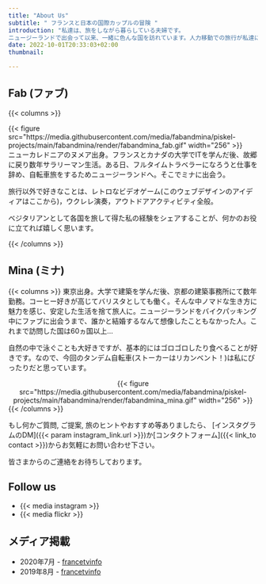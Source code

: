 ```yaml
---
title: "About Us"
subtitle: " フランスと日本の国際カップルの冒険 "
introduction: "私達は、旅をしながら暮らしている夫婦です。
ニュージーランドで出会って以来、一緒に色んな国を訪れています。人力移動での旅行が私達にとっては面白いので、ゆっくりのんびり旅しています。好奇心・冒険心旺盛な2人ですが、1番好きなことは新しい食べ物に出会うことです！"
date: 2022-10-01T20:33:03+02:00
thumbnail:

---
```

## Fab (ファブ)
{{< columns >}}
<div style="text-align:left">
{{< figure src="https://media.githubusercontent.com/media/fabandmina/piskel-projects/main/fabandmina/render/fabandmina_fab.gif" width="256" >}}
</div>
ニューカレドニアのヌメア出身。フランスとカナダの大学でITを学んだ後、故郷に戻り数年サラリーマン生活。ある日、フルタイムトラベラーになろうと仕事を辞め、自転車旅をするためニュージーランドへ。そこでミナに出会う。

旅行以外で好きなことは、レトロなビデオゲーム(このウェブデザインのアイディアはここから)，ウクレレ演奏，アウトドアアクティビティ全般。

ベジタリアンとして各国を旅して得た私の経験をシェアすることが、何かのお役に立てれば嬉しく思います。

{{< /columns >}}


## Mina (ミナ)
{{< columns >}}
東京出身。大学で建築を学んだ後、京都の建築事務所にて数年勤務。コーヒー好きが高じてバリスタとしても働く。そんな中ノマドな生き方に魅力を感じ、安定した生活を捨て旅人に。ニュージーランドをバイクパッキング中にファブに出会うまで、誰かと結婚するなんて想像したこともなかった人。これまで訪問した国は60ヵ国以上…

自然の中で泳ぐことも大好きですが、基本的にはゴロゴロしたり食べることが好きです。なので、今回のタンデム自転車(ストーカーはリカンベント！)は私にぴったりだと思っています。

<div style="text-align:center">
{{< figure src="https://media.githubusercontent.com/media/fabandmina/piskel-projects/main/fabandmina/render/fabandmina_mina.gif" width="256" >}}
</div>
{{< /columns >}}

もし何かご質問, ご提案, 旅のヒントやおすすめ等ありましたら、 [インスタグラムのDM]({{< param instagram_link.url >}})か[コンタクトフォーム]({{< link_to contact >}})からお気軽にお問い合わせ下さい。

皆さまからのご連絡をお待ちしております。

## Follow us
- {{< media instagram >}}
- {{< media flickr >}}

## メディア掲載
- 2020年7月 - [francetvinfo](https://la1ere.francetvinfo.fr/nouvellecaledonie/caledoniens-ailleurs-fabien-nomade-suspens-850376.html)
- 2019年8月 - [francetvinfo](https://la1ere.francetvinfo.fr/nouvellecaledonie/caledoniens-ailleurs-fabien-selle-nouvelles-aventures-721516.html)